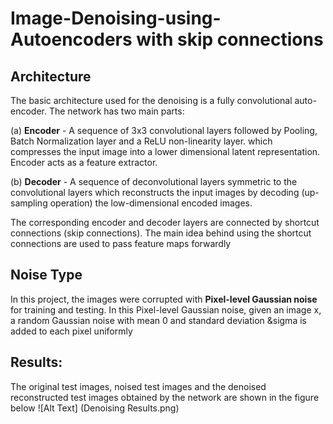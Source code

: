 # Image-Denoising-using-Autoencoders with skip connections

## Architecture




The basic architecture used for the denoising is a fully convolutional auto-encoder. The network has two main parts: 

(a) **Encoder** - A sequence of  3x3 convolutional layers followed by Pooling, Batch Normalization layer and a ReLU non-linearity layer. which compresses the input image into a lower dimensional latent representation. Encoder acts as a feature extractor.

(b) **Decoder** - A sequence of deconvolutional layers symmetric to the convolutional layers which reconstructs the input images by decoding (up-sampling operation) the low-dimensional encoded images. 

The corresponding encoder and decoder layers are connected by shortcut connections (skip connections). The main idea behind using the shortcut connections are used to pass feature maps forwardly

## Noise Type

In this project,  the images were corrupted with **Pixel-level Gaussian noise** for training and testing. In this Pixel-level Gaussian noise, given an image x, a random Gaussian noise with mean 0 and standard deviation &sigma is added to each pixel uniformly





## Results:

The original test images, noised test images and the denoised reconstructed test images obtained by the network are shown in the figure below
![Alt Text] (Denoising Results.png)
